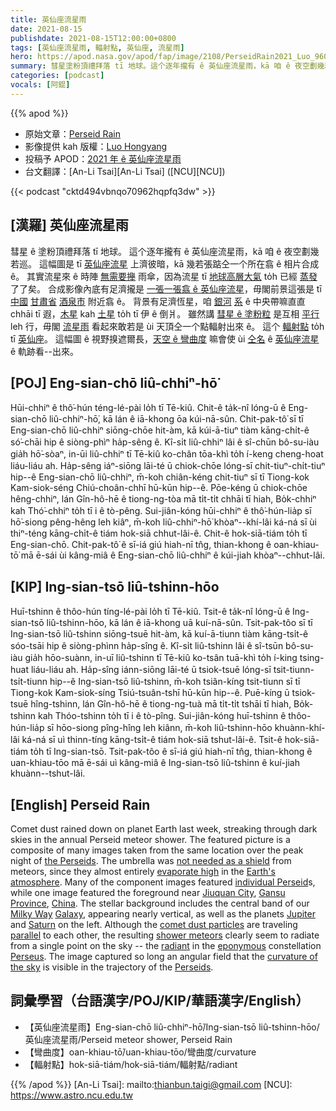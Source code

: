 ```yaml
---
title: 英仙座流星雨
date: 2021-08-15
publishdate: 2021-08-15T12:00:00+0800
tags: [英仙座流星雨, 輻射點, 英仙座, 流星雨]
hero: https://apod.nasa.gov/apod/fap/image/2108/PerseidRain2021_Luo_960_annotated.jpg
summary: 彗星塗粉頂禮拜落 tī 地球。這个逐年攏有 ê 英仙座流星雨，kā 咱 ê 夜空劃幾若巡。
categories: [podcast]
vocals: [阿錕]
---
```


{{% apod %}}

- 原始文章：[Perseid Rain](https://apod.nasa.gov/apod/ap210815.html)
- 影像提供 kah 版權：[Luo Hongyang](mailto:mgsluo@gmail.com)
- 投稿予 APOD：[2021 年 ê 英仙座流星雨](https://www.facebook.com/media/set/?vanity=APOD.Sky&set=a.3855532511217606)
- 台文翻譯：[An-Li Tsai][An-Li Tsai] ([NCU][NCU])

{{< podcast "cktd494vbnqo70962hqpfq3dw" >}}

## [漢羅] 英仙座流星雨
彗星 ê 塗粉頂禮拜落 tī 地球。
這个逐年攏有 ê 英仙座流星雨，kā 咱 ê 夜空劃幾若巡。
這幅圖是 tī [英仙座流星][the Perseids] 上濟彼暗，kā 幾若張踮仝一个所在翕 ê 相片合成 ê。
其實流星來 ê 時陣 [無需要攑][not needed as a shield] 雨傘，因為流星 tī [地球高層大氣][Earth's atmosphere] to̍h 已經 [蒸發][evaporate high] 了了矣。
合成影像內底有足濟攏是 [一張一張翕 ê 英仙座流星][individual Perseid t]，毋閣前景這張是 tī [中國][China] [甘肅省][Gansu Province] [酒泉市][Jiuquan City] 附近翕 ê。
背景有足濟恆星，咱 [銀河][Milky Way] [系][Galaxy] ê 中央帶嘛直直 chhāi tī 遐，[木星][Jupiter] kah [土星][Saturn] to̍h tī 伊 ê 倒爿。
雖然講 [彗星 ê 塗粉粒][comet dust particles] 是互相 [平行][parallel] leh 行，毋閣 [流星雨][shower meteors] 看起來敢若是 ùi 天頂仝一个點輻射出來 ê。
這个 [輻射點][radiant] to̍h tī [英仙座][Perseus]。
這幅圖 ê 視野搝遮爾長，[天空 ê 彎曲度][curvature of the sky] 嘛會使 ùi [仝名][eponymous] ê [英仙座流星][Perseids] ê 軌跡看--出來。

## [POJ] Eng-sian-chō liû-chhiⁿ-hō͘
Hūi-chhiⁿ ê thô͘-hún téng-lé-pài lo̍h tī Tē-kiû.
Chit-ê ta̍k-nî lóng-ū ê Eng-sian-chō liû-chhiⁿ-hō͘, kā lán ê iā-khong ōa kúi-nā-sûn.
Chit-pak-tô͘ sī tī Eng-sian-chō liû-chhiⁿ siōng-chōe hit-àm, kā kúi-ā-tiuⁿ tiàm kāng-chi̍t-ê só͘-chāi hip ê siòng-phìⁿ ha̍p-sêng ê.
Kî-si̍t liû-chhiⁿ lâi ê sî-chūn bô-su-iàu gia̍h hō͘-sòaⁿ, in-ūi liû-chhiⁿ tī Tē-kiû ko-chân tōa-khì to̍h í-keng cheng-hoat liáu-liáu ah.
Ha̍p-sêng iáⁿ-siōng lāi-té ū chiok-chōe lóng-sī chit-tiuⁿ-chi̍t-tiuⁿ hip--ê Eng-sian-chō liû-chhiⁿ, m̄-koh chiân-kéng chit-tiuⁿ sī tī Tiong-kok Kam-siok-séng Chiú-choân-chhī hū-kūn hip--ê.
Pōe-kéng ū chiok-chōe hêng-chhiⁿ, lán Gîn-hô-hē ê tiong-ng-tòa mā ti̍t-ti̍t chhāi tī hiah, Bo̍k-chhiⁿ kah Thó͘-chhiⁿ to̍h tī i ê tò-pêng.
Sui-jiân-kóng hūi-chhiⁿ ê thô͘-hún-lia̍p sī hō͘-siong pêng-hêng leh kiâⁿ, m̄-koh liû-chhiⁿ-hō͘ khòaⁿ--khí-lâi ká-ná sī ùi thiⁿ-téng kāng-chi̍t-ê tiám hok-siā chhut-lâi-ê.
Chit-ê hok-siā-tiám to̍h tī Eng-sian-chō.
Chit-pak-tô͘ ê sī-iá giú hiah-nī tn̂g, thian-khong ê oan-khiau-tō͘ mā ē-sái ùi kâng-miâ ê Eng-sian-chō liû-chhiⁿ ê kúi-jiah khòaⁿ--chhut-lâi.

## [KIP] Ing-sian-tsō liû-tshinn-hōo
Huī-tshinn ê thôo-hún tíng-lé-pài lo̍h tī Tē-kiû.
Tsit-ê ta̍k-nî lóng-ū ê Ing-sian-tsō liû-tshinn-hōo, kā lán ê iā-khong uā kuí-nā-sûn.
Tsit-pak-tôo sī tī Ing-sian-tsō liû-tshinn siōng-tsuē hit-àm, kā kuí-ā-tiunn tiàm kāng-tsi̍t-ê sóo-tsāi hip ê siòng-phìnn ha̍p-sîng ê.
Kî-si̍t liû-tshinn lâi ê sî-tsūn bô-su-iàu gia̍h hōo-suànn, in-uī liû-tshinn tī Tē-kiû ko-tsân tuā-khì to̍h í-king tsing-huat liáu-liáu ah.
Ha̍p-sîng iánn-siōng lāi-té ū tsiok-tsuē lóng-sī tsit-tiunn-tsi̍t-tiunn hip--ê Ing-sian-tsō liû-tshinn, m̄-koh tsiân-kíng tsit-tiunn sī tī Tiong-kok Kam-siok-síng Tsiú-tsuân-tshī hū-kūn hip--ê.
Puē-kíng ū tsiok-tsuē hîng-tshinn, lán Gîn-hô-hē ê tiong-ng-tuà mā ti̍t-ti̍t tshāi tī hiah, Bo̍k-tshinn kah Thóo-tshinn to̍h tī i ê tò-pîng.
Sui-jiân-kóng huī-tshinn ê thôo-hún-lia̍p sī hōo-siong pîng-hîng leh kiânn, m̄-koh liû-tshinn-hōo khuànn-khí-lâi ká-ná sī uì thinn-tíng kāng-tsi̍t-ê tiám hok-siā tshut-lâi-ê.
Tsit-ê hok-siā-tiám to̍h tī Ing-sian-tsō.
Tsit-pak-tôo ê sī-iá giú hiah-nī tn̂g, thian-khong ê uan-khiau-tōo mā ē-sái uì kâng-miâ ê Ing-sian-tsō liû-tshinn ê kuí-jiah khuànn--tshut-lâi.

## [English] Perseid Rain
Comet dust rained down on planet Earth last week, streaking through dark skies in the annual Perseid meteor shower.
The featured picture is a composite of many images taken from the same location over the peak night of [the Perseids][the Perseids].
The umbrella was [not needed as a shield][not needed as a shield] from meteors, since they almost entirely [evaporate high][evaporate high] in the [Earth's atmosphere][Earth's atmosphere].
Many of the component images featured [individual Perseid][individual Perseid e]s, while one image featured the foreground near [Jiuquan City][Jiuquan City], [Gansu Province][Gansu Province], [China][China].
The stellar background includes the central band of our [Milky Way][Milky Way] [Galaxy][Galaxy], appearing nearly vertical, as well as the planets [Jupiter][Jupiter] and [Saturn][Saturn] on the left.
Although the [comet dust particles][comet dust particles] are traveling [parallel][parallel] to each other, the resulting [shower meteors][shower meteors] clearly seem to radiate from a single point on the sky -- the [radiant][radiant] in the [eponymous][eponymous] constellation [Perseus][Perseus].
The image captured so long an angular field that the [curvature of the sky][curvature of the sky] is visible in the trajectory of the [Perseids][Perseids].

## 詞彙學習（台語漢字/POJ/KIP/華語漢字/English）
- 【英仙座流星雨】Eng-sian-chō liû-chhiⁿ-hō͘/Ing-sian-tsō liû-tshinn-hōo/英仙座流星雨/Perseid meteor shower, Perseid Rain
- 【彎曲度】oan-khiau-tō͘/uan-khiau-tōo/彎曲度/curvature
- 【輻射點】hok-siā-tiám/hok-siā-tiám/輻射點/radiant

{{% /apod %}}
[An-Li Tsai]: mailto:thianbun.taigi@gmail.com
[NCU]: https://www.astro.ncu.edu.tw

[the Perseids]:https://en.wikipedia.org/wiki/Perseids
[not needed as a shield]:https://www.amsmeteors.org/meteor-showers/meteor-faq/#11
[evaporate high]:https://blogs.nasa.gov/Watch_the_Skies/wp-content/uploads/sites/193/2020/12/Geminid_heights_2019.png
[Earth's atmosphere]:https://spaceplace.nasa.gov/atmosphere/en/
[individual Perseid e]:https://apod.nasa.gov/apod/ap210814.html
[individual Perseid t]:https://apod.tw/daily/20210814/
[Jiuquan City]:https://en.wikipedia.org/wiki/Jiuquan
[Gansu Province]:https://youtu.be/U4vwGx3faow
[China]:https://en.wikipedia.org/wiki/China
[Milky Way]:https://apod.nasa.gov/apod/ap200907.html
[Galaxy]:https://solarsystem.nasa.gov/resources/285/the-milky-way-galaxy/
[Jupiter]:https://apod.nasa.gov/apod/ap190205.html
[Saturn]:https://apod.nasa.gov/apod/ap200419.html
[comet dust particles]:https://apod.nasa.gov/apod/ap180808.html
[parallel]:https://www.mathsisfun.com/geometry/parallel-lines.html
[shower meteors]:https://solarsystem.nasa.gov/asteroids-comets-and-meteors/meteors-and-meteorites/in-depth/
[radiant]:https://en.wikipedia.org/wiki/Radiant_(meteor_shower)
[eponymous]:https://www.dictionary.com/browse/eponymous
[Perseus]:https://chandra.harvard.edu/photo/constellations/perseus.html
[curvature of the sky]:https://apod.nasa.gov/apod/ap190624.html
[Perseids]:https://solarsystem.nasa.gov/asteroids-comets-and-meteors/meteors-and-meteorites/perseids/in-depth/
